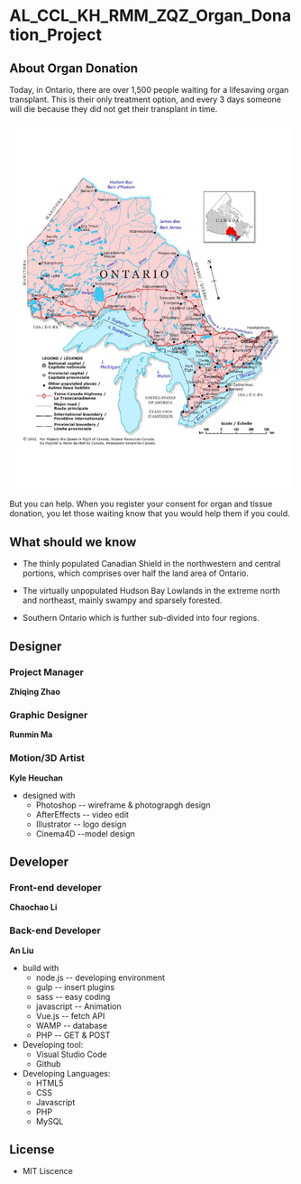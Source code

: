 # AL_CCL_KH_RMM_ZQZ_Organ_Donation_Project


## About Organ Donation
Today, in Ontario, there are over 1,500 people waiting for a 
lifesaving organ transplant. This is their only treatment option, 
and every 3 days someone will die because they did not get their 
transplant in time.

![image](https://github.com/janeandjack/Hackathon-/raw/div.img/image/ontarioMap.jpg)

But you can help. When you register your consent for organ and 
tissue donation, you let those waiting know that you would
help them if you could.

## What should we know

* The thinly populated Canadian Shield in the northwestern and central portions, which comprises over half the land area of Ontario.

* The virtually unpopulated Hudson Bay Lowlands in the extreme north and northeast, mainly swampy and sparsely forested.

* Southern Ontario which is further sub-divided into four regions.




## Designer
### Project Manager
**Zhiqing Zhao**
### Graphic Designer 
**Runmin Ma**
### Motion/3D Artist 
**Kyle Heuchan**
* designed with
  * Photoshop  -- wireframe & photograpgh design
  * AfterEffects -- video edit
  * Illustrator -- logo design
  * Cinema4D --model design
## Developer
### Front-end developer
**Chaochao Li**
### Back-end Developer
**An Liu**
* build with
  * node.js -- developing environment
  * gulp -- insert plugins
  * sass -- easy coding
  * javascript -- Animation
  * Vue.js -- fetch API
  * WAMP -- database
  * PHP -- GET & POST
* Developing tool:
  * Visual Studio Code
  * Github
* Developing Languages:
  * HTML5
  * CSS
  * Javascript
  * PHP
  * MySQL


## License
* MIT Liscence

